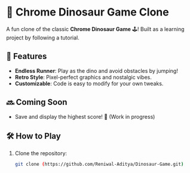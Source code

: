 # 🦖 Chrome Dinosaur Game Clone

A fun clone of the classic **Chrome Dinosaur Game** 🕹️! Built as a learning project by following a tutorial.

## 🚀 Features
- **Endless Runner**: Play as the dino and avoid obstacles by jumping!
- **Retro Style**: Pixel-perfect graphics and nostalgic vibes.
- **Customizable**: Code is easy to modify for your own tweaks.

## 🔜 Coming Soon
- Save and display the highest score! 🎯 (Work in progress)

## 🛠️ How to Play
1. Clone the repository:
   ```bash
   git clone (https://github.com/Reniwal-Aditya/Dinosaur-Game.git)
